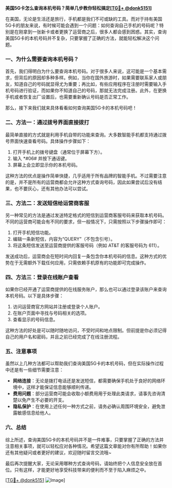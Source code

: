 **美国5G卡怎么查询本机号码？简单几步教你轻松搞定[[TG💪+ @donk5151](https://t.me/s/donk5151)]**

在美国，无论是生活还是旅行，手机都是我们不可或缺的工具。而对于持有美国5G卡的朋友来说，有时候可能会遇到一个问题：如何查询自己手机的号码呢？特别是在刚拿到一张新卡或者更换了运营商之后，很多人都会感到困惑。其实，查询美国5G卡的本机号码并不复杂，只要掌握了正确的方法，就能轻松解决这个问题。

### 一、为什么需要查询本机号码？

首先，我们得明白为什么要查询本机号码。对于很多人来说，这可能是一个基本需求，但背后的原因却多种多样。例如，当你在国外旅游时，如果需要联系家人或朋友，知道自己的号码就显得尤为重要；再比如，有些应用程序在注册时需要输入手机号码进行验证，而如果你不知道自己的号码，那就无法完成注册。此外，在更换手机或者恢复出厂设置后，也需要重新确认号码是否正常工作。

那么，接下来我们就来具体看看如何查询美国5G卡的本机号码吧！

### 二、方法一：通过拨号界面直接拨打

最简单直接的方式就是利用手机自带的功能来查询。大多数智能手机都支持通过拨号界面快速查看号码。具体操作步骤如下：

1. 打开手机上的拨号键盘（通常位于屏幕下方）。
2. 输入 *#06# 并按下通话键。
3. 屏幕上会立即显示你的本机号码。

这种方法的优点是操作简单快捷，几乎适用于所有品牌的智能手机。不过需要注意的是，并不是所有的运营商都会允许这种方式查询号码，因此如果尝试后没有结果，也不要灰心，还有其他办法可以尝试。

### 三、方法二：发送短信给运营商客服

另一种常见的方法是通过发送特定格式的短信到运营商客服号码来获取本机号码。不同的运营商可能会有不同的要求，但一般情况下，只需按照以下步骤操作即可：

1. 打开手机短信功能。
2. 编辑一条新短信，内容为“QUERY”（不包含引号）。
3. 将这条短信发送至运营商提供的客服号码（例如 AT&T 的客服号码为 611）。

发送成功后，运营商会在短时间内回复一条包含你本机号码的信息。这种方式的优势在于无需额外下载任何应用，只需依赖手机原有的功能即可完成操作。

### 四、方法三：登录在线账户查看

如果你已经开通了运营商提供的在线服务账户，那么也可以通过登录该账户来查询本机号码。以下是具体步骤：

1. 访问运营商官方网站并注册或登录个人账户。
2. 在账户页面中寻找与号码相关的选项。
3. 查看显示的号码信息。

这种方法的好处是可以随时随地访问，不受时间和地点限制。但前提是你必须记得自己的用户名和密码，并且之前已经完成了在线注册流程。

### 五、注意事项

虽然以上几种方法都可以帮助我们查询美国5G卡的本机号码，但在实际操作过程中还是有一些细节需要注意：

- **网络连接**：无论是拨打电话还是发送短信，都需要确保手机处于良好的网络环境中，这样才能保证信息能够顺利传递。
- **费用问题**：部分运营商可能会收取小额费用用于处理此类请求，请事先咨询清楚以免产生不必要的开支。
- **隐私保护**：在使用上述任何一种方式之前，请务必确认周围环境安全，避免泄露敏感信息给他人。

### 六、总结

综上所述，查询美国5G卡的本机号码并不是一件难事，只要掌握了正确的方法并注意相关事项，就可以轻松应对各种情况。希望这篇文章能对你有所帮助！如果你还有其他疑问或者更好的建议，欢迎随时留言交流哦~

最后再次提醒大家，无论采用哪种方式查询号码，请始终把个人信息安全放在首位。只有这样，才能更好地享受科技带来的便利而不至于陷入麻烦之中。

[[TG💪+ @donk5151](https://t.me/s/donk5151) ![Image](https://i.postimg.cc/rwNCRYN7/Snipaste-2025-04-30-17-27-05.png)]
